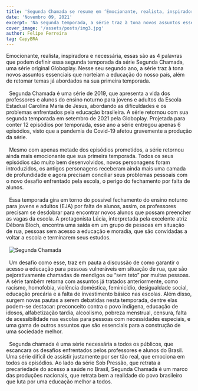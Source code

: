 ```yaml
---
title: 'Segunda Chamada se resume em ‘Emocionante, realista, inspiradora e necessária’'
date: 'Novembro 09, 2021'
excerpt: 'Na segunda temporada, a série traz à tona novos assuntos essenciais que norteiam a educação do nosso país, além de retomar temas já abordados na sua primeira temporada.'
cover_image: '/assets/posts/img3.jpg'
author: Felipe Ferreira
tag: CapyBRA
---
```


Emocionante, realista, inspiradora e necessária, essas são as 4 palavras que
podem definir essa segunda temporada da série Segunda Chamada, uma série original
Globoplay. Nesse seu segundo ano, a série traz à tona novos assuntos essenciais que
norteiam a educação do nosso país, além de retomar temas já abordados na sua
primeira temporada.
\
&nbsp;
\
&nbsp;
Segunda Chamada é uma série de 2019, que apresenta a vida dos professores
e alunos do ensino noturno para jovens e adultos da Escola Estadual Carolina Maria de
Jesus, abordando as dificuldades e os problemas enfrentados pela educação brasileira.
A série retornou com sua segunda temporada em setembro de 2021 pela Globoplay.
Projetada para conter 12 episódios por temporada, esse ano a série entregou apenas 6
episódios, visto que a pandemia de Covid-19 afetou gravemente a produção da série.
\
&nbsp;
\
&nbsp;
Mesmo com apenas metade dos episódios prometidos, a série retornou ainda
mais emocionante que sua primeira temporada. Todos os seus episódios são muito bem
desenvolvidos, novos personagens foram introduzidos, os antigos personagens
receberam ainda mais uma camada de profundidade e agora precisam conciliar seus
problemas pessoais com o novo desafio enfrentado pela escola, o perigo do fechamento
por falta de alunos.
\
&nbsp;
\
&nbsp;
Essa temporada gira em torno do possível fechamento do ensino noturno para
jovens e adultos (EJA) por falta de alunos, assim, os professores precisam se desdobrar
para encontrar novos alunos que possam preencher as vagas da escola. A protagonista
Lúcia, interpretada pela excelente atriz Débora Bloch, encontra uma saída em um grupo
de pessoas em situação de rua, pessoas sem acesso a educação e moradia, que são
convidadas a voltar a escola e terminarem seus estudos.
\
&nbsp;
\
&nbsp;
![Segunda Chamada](/assets/posts/segunda-chamada/segunda_chamada_texto.jpg)
\
&nbsp;
\
&nbsp;
Um desafio como esse, traz em pauta a discussão de como garantir o acesso a
educação para pessoas vulneráveis em situação de rua, que são pejorativamente
chamadas de mendigos ou “sem teto” por muitas pessoas. A série também retorna com
assuntos já tratados anteriormente, como racismo, homofobia, violência doméstica,
feminicídio, desigualdade social, educação precária e a falta de investimento básico nas
escolas. Além disso, surgem novas pautas a serem debatidas nesta temporada, dentre
elas podem-se destacar: preconceito contra o povo indígena, educação de idosos,
alfabetização tardia, alcoolismo, pobreza menstrual, censura, falta de acessibilidade nas
escolas para pessoas com necessidades especiais, e uma gama de outros assuntos
que são essenciais para a construção de uma sociedade melhor.
\
&nbsp;
\
&nbsp;
Segunda chamada é uma série necessária a todos os públicos, que escancara
os desafios enfrentados pelos professores e alunos do Brasil. Uma série difícil de assistir
justamente por ser tão real, que emociona em todos os episódios. Ao lado da série Sob
Pressão, que retrata a precariedade do acesso a saúde no Brasil, Segunda Chamada é
um marco das produções nacionais, que retrata bem a realidade do povo brasileiro que
luta por uma educação melhor a todos.
\
&nbsp;
